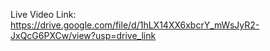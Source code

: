 Live Video Link: https://drive.google.com/file/d/1hLX14XX6xbcrY_mWsJyR2-JxQcG6PXCw/view?usp=drive_link
